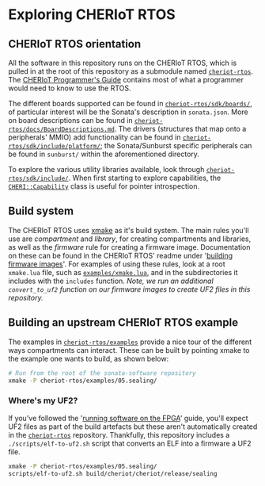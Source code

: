 # Exploring CHERIoT RTOS

## CHERIoT RTOS orientation
All the software in this repository runs on the CHERIoT RTOS, which is pulled in at the root of this repository as a submodule named [`cheriot-rtos`].
The [CHERIoT Programmer's Guide] contains most of what a programmer would need to know to use the RTOS.

[`cheriot-rtos`]: ../cheriot-rtos
[CHERIoT Programmer's Guide]: https://cheriot.org/book/

The different boards supported can be found in [`cheriot-rtos/sdk/boards/`](../cheriot-rtos/sdk/boards), of particular interest will be the Sonata's description in `sonata.json`.
More on board descriptions can be found in [`cheriot-rtos/docs/BoardDescriptions.md`](../cheriot-rtos/docs/BoardDescriptions.md).
The drivers (structures that map onto a peripherals' MMIO) add functionality can be found in [`cheriot-rtos/sdk/include/platform/`](../cheriot-rtos/sdk/include/platform/); the Sonata/Sunburst specific peripherals can be found in `sunburst/` within the aforementioned directory.

To explore the various utility libraries available, look through [`cheriot-rtos/sdk/include/`](../cheriot-rtos/sdk/include/).
When first starting to explore capabilities, the [`CHERI::Capability`](../cheriot-rtos/sdk/include/cheri.hh) class is useful for pointer introspection.

## Build system

The CHERIoT RTOS uses [xmake][] as it's build system.
The main rules you'll use are *compartment* and *library*, for creating compartments and libraries, as well as the *firmware* rule for creating a firmware image.
Documentation on these can be found in the CHERIoT RTOS' readme under '[building firmware images][]'.
For examples of using these rules, look at a root `xmake.lua` file, such as [`examples/xmake.lua`], and in the subdirectories it includes with the `includes` function.
*Note, we run an additional `convert_to_uf2` function on our firmware images to create UF2 files in this repository.*

[xmake]: https://xmake.io/
[building firmware images]: ../cheriot-rtos/README.md#building-firmware-images
[`examples/xmake.lua`]: ../examples/xmake.lua


## Building an upstream CHERIoT RTOS example

The examples in [`cheriot-rtos/examples`](../cheriot-rtos/examples) provide a nice tour of the different ways compartments can interact.
These can be built by pointing xmake to the example one wants to build, as shown below:

```sh
# Run from the root of the sonata-software repository
xmake -P cheriot-rtos/examples/05.sealing/
```

### Where's my UF2?

If you've followed the '[running software on the FPGA]' guide, you'll expect UF2 files as part of the build artefacts but these aren't automatically created in the [`cheriot-rtos`][] repository.
Thankfully, this repository includes a `./scripts/elf-to-uf2.sh` script that converts an ELF into a firmware a UF2 file.

[running software on the FPGA]: ./guide/running-software.md#running-on-the-sonata-fpga

```sh
xmake -P cheriot-rtos/examples/05.sealing/
scripts/elf-to-uf2.sh build/cheriot/cheriot/release/sealing
```
